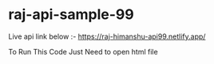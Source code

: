 # raj-api-sample-99

Live api link below :-
https://raj-himanshu-api99.netlify.app/

To Run This Code Just Need to open html file

